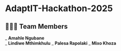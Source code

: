 # AdaptIT-Hackathon-2025
## 👩🏽‍💻 Team Members  
_ **Amahle Ngubane**  
_ **Lindiwe Mthimkhulu**
_ **Palesa Rapolaki**
_ **Mixo Khoza**
